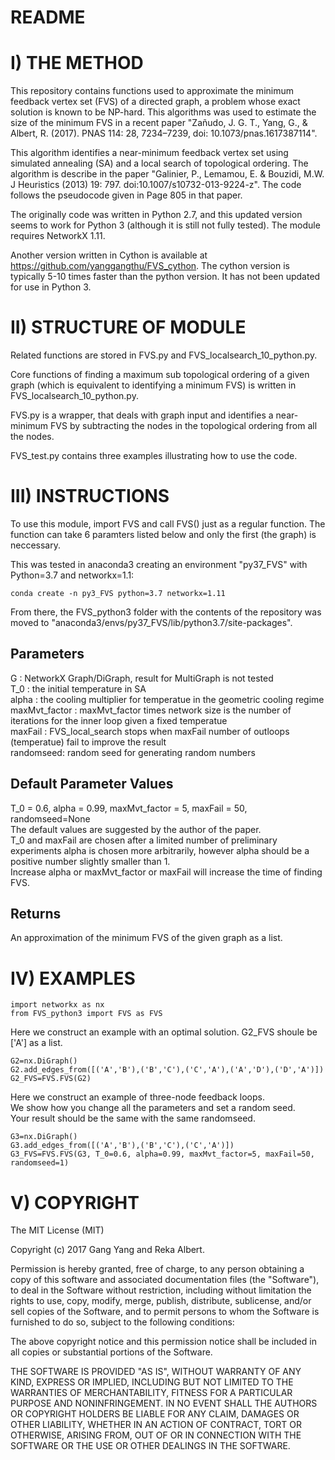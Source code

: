 # README

# I)	THE METHOD
This repository contains functions used to approximate the minimum feedback vertex set (FVS) of a directed graph, a problem whose exact solution is known to be NP-hard. This algorithms was used to estimate the size of the minimum FVS in a recent paper "Zañudo, J. G. T., Yang, G., & Albert, R. (2017). PNAS 114: 28, 7234–7239, doi: 10.1073/pnas.1617387114".

This algorithm identifies a near-minimum feedback vertex set using simulated annealing (SA) and a local search of topological ordering. The algorithm is describe in the paper "Galinier, P., Lemamou, E. & Bouzidi, M.W. J Heuristics (2013) 19: 797. doi:10.1007/s10732-013-9224-z". The code follows the pseudocode given in Page 805 in that paper.

The originally code was written in Python 2.7, and this updated version seems to work for Python 3 (although it is still not fully tested). The module requires NetworkX 1.11.

Another version written in Cython is available at https://github.com/yanggangthu/FVS_cython. The cython version is typically 5-10 times faster than the python version. It has not been updated for use in Python 3.


# II) STRUCTURE OF MODULE
Related functions are stored in FVS.py and FVS_localsearch_10_python.py. 

Core functions of finding a maximum sub topological ordering of a given graph (which is equivalent to identifying a minimum FVS) is written in FVS_localsearch_10_python.py.

FVS.py is a wrapper, that deals with graph input and identifies a near-minimum FVS by subtracting the nodes in the topological ordering from all the nodes.

FVS_test.py contains three examples illustrating how to use the code.

# III)	INSTRUCTIONS  

To use this module, import FVS and call FVS() just as a regular function. The function can take 6 paramters listed below and only the first (the graph) is neccessary.

This was tested in anaconda3 creating an environment "py37_FVS" with Python=3.7 and networkx=1.1:

```
conda create -n py3_FVS python=3.7 networkx=1.11
```

From there, the FVS_python3 folder with the contents of the repository was moved to "anaconda3/envs/py37_FVS/lib/python3.7/site-packages".  

Parameters
----------
G : NetworkX Graph/DiGraph, result for MultiGraph is not tested  
T_0 : the initial temperature in SA  
alpha : the cooling multiplier for temperatue in the geometric cooling regime  
maxMvt_factor : maxMvt_factor times network size is the number of iterations for the inner loop given a fixed temperatue  
maxFail : FVS_local_search stops when maxFail number of outloops (temperatue) fail to improve the result  
randomseed: random seed for generating random numbers  

Default Parameter Values  
-----------------------
T_0 = 0.6, alpha = 0.99, maxMvt_factor = 5, maxFail = 50, randomseed=None  
The default values are suggested by the author of the paper.  
T_0 and maxFail are chosen after a limited number of preliminary experiments
alpha is chosen more arbitrarily, however alpha should be a positive number slightly smaller than 1.  
Increase alpha or maxMvt_factor or maxFail will increase the time of finding FVS.

Returns
-------
An approximation of the minimum FVS of the given graph as a list.

# IV) EXAMPLES

```
import networkx as nx  
from FVS_python3 import FVS as FVS
```
Here we construct an example with an optimal solution. G2_FVS shoule be ['A'] as a list.

```  
G2=nx.DiGraph()  
G2.add_edges_from([('A','B'),('B','C'),('C','A'),('A','D'),('D','A')])  
G2_FVS=FVS.FVS(G2)
```

Here we construct an example of three-node feedback loops.   
We show how you change all the parameters and set a random seed.  
Your result should be the same with the same randomseed.  
```  
G3=nx.DiGraph()  
G3.add_edges_from([('A','B'),('B','C'),('C','A')])   
G3_FVS=FVS.FVS(G3, T_0=0.6, alpha=0.99, maxMvt_factor=5, maxFail=50, randomseed=1) 
``` 



# V)	COPYRIGHT


The MIT License (MIT)

Copyright (c) 2017 Gang Yang and Reka Albert.

Permission is hereby granted, free of charge, to any person obtaining a copy of this software and associated documentation files (the "Software"), to deal in the Software without restriction, including without limitation the rights to use, copy, modify, merge, publish, distribute, sublicense, and/or sell copies of the Software, and to permit persons to whom the Software is furnished to do so, subject to the following conditions:

The above copyright notice and this permission notice shall be included in all copies or substantial portions of the Software.

THE SOFTWARE IS PROVIDED "AS IS", WITHOUT WARRANTY OF ANY KIND, EXPRESS OR IMPLIED, INCLUDING BUT NOT LIMITED TO THE WARRANTIES OF MERCHANTABILITY, FITNESS FOR A PARTICULAR PURPOSE AND NONINFRINGEMENT. IN NO EVENT SHALL THE AUTHORS OR COPYRIGHT HOLDERS BE LIABLE FOR ANY CLAIM, DAMAGES OR OTHER LIABILITY, WHETHER IN AN ACTION OF CONTRACT, TORT OR OTHERWISE, ARISING FROM, OUT OF OR IN CONNECTION WITH THE SOFTWARE OR THE USE OR OTHER DEALINGS IN THE SOFTWARE.
